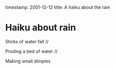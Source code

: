 timestamp: 2001-12-12
title: A haiku about the rain

# Haiku about rain

Sticks of water fall //

Proding a bed of water //

Making small dimples
